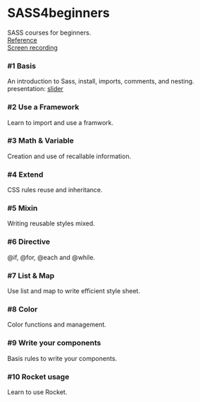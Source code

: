 # SASS4beginners
SASS courses for beginners.    
[Reference](https://github.com/ganlanyuan/SASS4beginners/blob/master/reference.md)   
[Screen recording](http://creatiointl.org/gallery/sass-video/)   

### #1 Basis
An introduction to Sass, install, imports, comments, and nesting.     
presentation: [slider](http://slides.com/ganlanyuan/deck/#/)

### #2 Use a Framework
Learn to import and use a framwork.   

### #3 Math & Variable
Creation and use of recallable information.  

### #4 Extend
CSS rules reuse and inheritance.   

### #5 Mixin
Writing reusable styles mixed.   

### #6 Directive
@if, @for, @each and @while.  

### #7 List & Map
Use list and map to write efficient style sheet.  

### #8 Color
Color functions and management.   

### #9 Write your components
Basis rules to write your components.   

### #10 Rocket usage
Learn to use Rocket.   
